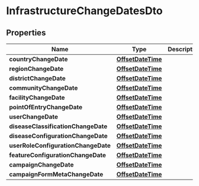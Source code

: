 # InfrastructureChangeDatesDto

## Properties
Name | Type | Description | Notes
------------ | ------------- | ------------- | -------------
**countryChangeDate** | [**OffsetDateTime**](OffsetDateTime.md) |  |  [optional]
**regionChangeDate** | [**OffsetDateTime**](OffsetDateTime.md) |  |  [optional]
**districtChangeDate** | [**OffsetDateTime**](OffsetDateTime.md) |  |  [optional]
**communityChangeDate** | [**OffsetDateTime**](OffsetDateTime.md) |  |  [optional]
**facilityChangeDate** | [**OffsetDateTime**](OffsetDateTime.md) |  |  [optional]
**pointOfEntryChangeDate** | [**OffsetDateTime**](OffsetDateTime.md) |  |  [optional]
**userChangeDate** | [**OffsetDateTime**](OffsetDateTime.md) |  |  [optional]
**diseaseClassificationChangeDate** | [**OffsetDateTime**](OffsetDateTime.md) |  |  [optional]
**diseaseConfigurationChangeDate** | [**OffsetDateTime**](OffsetDateTime.md) |  |  [optional]
**userRoleConfigurationChangeDate** | [**OffsetDateTime**](OffsetDateTime.md) |  |  [optional]
**featureConfigurationChangeDate** | [**OffsetDateTime**](OffsetDateTime.md) |  |  [optional]
**campaignChangeDate** | [**OffsetDateTime**](OffsetDateTime.md) |  |  [optional]
**campaignFormMetaChangeDate** | [**OffsetDateTime**](OffsetDateTime.md) |  |  [optional]
